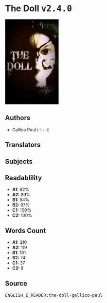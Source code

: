 # The Doll <kbd>v2.4.0</kbd>

![](./cover.medium.jpg "")

## Authors


 - Gallico Paul <small>(-1 - -1)</small>

## Translators



## Subjects



## Readablility


 - **A1:** 82%
 - **A2:** 89%
 - **B1:** 94%
 - **B2:** 97%
 - **C1:** 100%
 - **C2:** 100%

## Words Count


 - **A1:** 310
 - **A2:** 119
 - **B1:** 101
 - **B2:** 74
 - **C1:** 37
 - **C2:** 8

## Source


<kbd>ENGLISH_E_READER:the-doll-gallico-paul</kbd>

